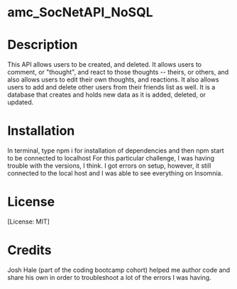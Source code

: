 # amc_SocNetAPI_NoSQL

# Description

 This API allows users to be created, and deleted. It allows users to comment, or "thought", and react to those thoughts -- theirs, or others, and also allows users to edit their own thoughts, and reactions. It also allows users to add and delete other users from their friends list as well. It is a database that creates and holds new data as it is added, deleted, or updated.

# Installation

In terminal, type npm i for installation of dependencies 
and then npm start to be connected to localhost
For this particular challenge, I was having trouble with the versions, I think. I got errors on setup, however, it still connected to the local host and I was able to see everything on Insomnia. 

# License

[License: MIT]

# Credits

Josh Hale (part of the coding bootcamp cohort) helped me author code and share his own in order to troubleshoot a lot of the errors I was having. 